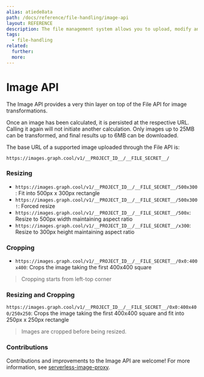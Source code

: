 ```yaml
---
alias: atiede8ata
path: /docs/reference/file-handling/image-api
layout: REFERENCE
description: The file management system allows you to upload, modify and delete files with the GraphQL APIs. Files will be directly available in your backend.
tags:
  - file-handling
related:
  further:
  more:
---
```


# Image API

The Image API provides a very thin layer on top of the File API for image transformations.

Once an image has been calculated, it is persisted at the respective URL. Calling it again will not initiate another calculation. Only images up to 25MB can be transformed, and final results up to 6MB can be downloaded.

The base URL of a supported image uploaded through the File API is:

```
https://images.graph.cool/v1/__PROJECT_ID__/__FILE_SECRET__/
```

### Resizing

* `https://images.graph.cool/v1/__PROJECT_ID__/__FILE_SECRET__/500x300`: Fit into 500px x 300px rectangle
* `https://images.graph.cool/v1/__PROJECT_ID__/__FILE_SECRET__/500x300!`: Forced resize
* `https://images.graph.cool/v1/__PROJECT_ID__/__FILE_SECRET__/500x`: Resize to 500px width maintaining aspect ratio
* `https://images.graph.cool/v1/__PROJECT_ID__/__FILE_SECRET__/x300`: Resize to 300px height maintaining aspect ratio

### Cropping

* `https://images.graph.cool/v1/__PROJECT_ID__/__FILE_SECRET__/0x0:400x400`: Crops the image taking the first 400x400 square

> Cropping starts from left-top corner

### Resizing and Cropping

`https://images.graph.cool/v1/__PROJECT_ID__/__FILE_SECRET__/0x0:400x400/250x250`: Crops the image taking the first 400x400 square and fit into 250px x 250px rectangle

> Images are cropped before being resized.

### Contributions

Contributions and improvements to the Image API are welcome! For more information, see [serverless-image-proxy](https://github.com/graphcool/serverless-image-proxy).
